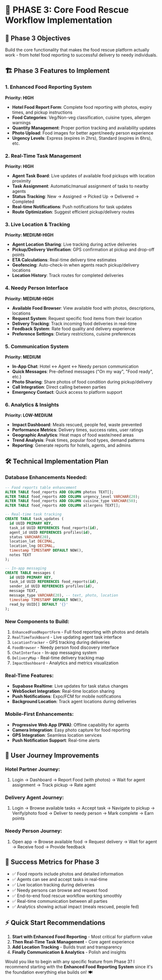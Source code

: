 # 🚀 PHASE 3: Core Food Rescue Workflow Implementation

## 🎯 **Phase 3 Objectives**
Build the core functionality that makes the food rescue platform actually work - from hotel food reporting to successful delivery to needy individuals.

## 🏗️ **Phase 3 Features to Implement**

### 1. **Enhanced Food Reporting System** 
**Priority: HIGH**
- **Hotel Food Report Form**: Complete food reporting with photos, expiry times, and pickup instructions
- **Food Categories**: Veg/Non-veg classification, cuisine types, allergen warnings
- **Quantity Management**: Proper portion tracking and availability updates
- **Photo Upload**: Food images for better agent/needy person experience
- **Urgency Levels**: Express (expires in 2hrs), Standard (expires in 6hrs), etc.

### 2. **Real-Time Task Management**
**Priority: HIGH**
- **Agent Task Board**: Live updates of available food pickups with location proximity
- **Task Assignment**: Automatic/manual assignment of tasks to nearby agents  
- **Status Tracking**: New → Assigned → Picked Up → Delivered → Completed
- **Real-time Notifications**: Push notifications for task updates
- **Route Optimization**: Suggest efficient pickup/delivery routes

### 3. **Live Location & Tracking**
**Priority: MEDIUM-HIGH**
- **Agent Location Sharing**: Live tracking during active deliveries
- **Pickup/Delivery Verification**: GPS confirmation at pickup and drop-off points
- **ETA Calculations**: Real-time delivery time estimates
- **Geofencing**: Auto-check-in when agents reach pickup/delivery locations
- **Location History**: Track routes for completed deliveries

### 4. **Needy Person Interface**
**Priority: MEDIUM-HIGH** 
- **Available Food Browser**: View available food with photos, descriptions, locations
- **Request System**: Request specific food items from their location
- **Delivery Tracking**: Track incoming food deliveries in real-time  
- **Feedback System**: Rate food quality and delivery experience
- **Preference Settings**: Dietary restrictions, cuisine preferences

### 5. **Communication System**
**Priority: MEDIUM**
- **In-App Chat**: Hotel ↔ Agent ↔ Needy person communication
- **Quick Messages**: Pre-defined messages ("On my way", "Food ready", etc.)
- **Photo Sharing**: Share photos of food condition during pickup/delivery
- **Call Integration**: Direct calling between parties
- **Emergency Contact**: Quick access to platform support

### 6. **Analytics & Insights**
**Priority: LOW-MEDIUM**
- **Impact Dashboard**: Meals rescued, people fed, waste prevented
- **Performance Metrics**: Delivery times, success rates, user ratings
- **Geographic Analytics**: Heat maps of food waste/need areas
- **Trend Analysis**: Peak times, popular food types, demand patterns
- **Reporting**: Generate reports for hotels, agents, and admins

## 🛠️ **Technical Implementation Plan**

### **Database Enhancements Needed:**
```sql
-- Food reports table enhancement
ALTER TABLE food_reports ADD COLUMN photos TEXT[];
ALTER TABLE food_reports ADD COLUMN urgency_level VARCHAR(20);
ALTER TABLE food_reports ADD COLUMN cuisine_type VARCHAR(50);
ALTER TABLE food_reports ADD COLUMN allergens TEXT[];

-- Real-time task tracking
CREATE TABLE task_updates (
  id UUID PRIMARY KEY,
  task_id UUID REFERENCES food_reports(id),
  agent_id UUID REFERENCES profiles(id),
  status VARCHAR(20),
  location_lat DECIMAL,
  location_lng DECIMAL,
  timestamp TIMESTAMP DEFAULT NOW(),
  notes TEXT
);

-- In-app messaging
CREATE TABLE messages (
  id UUID PRIMARY KEY,
  task_id UUID REFERENCES food_reports(id),
  sender_id UUID REFERENCES profiles(id),
  message TEXT,
  message_type VARCHAR(20), -- text, photo, location
  timestamp TIMESTAMP DEFAULT NOW(),
  read_by UUID[] DEFAULT '{}'
);
```

### **New Components to Build:**
1. `EnhancedFoodReportForm` - Full food reporting with photos and details
2. `RealTimeTaskBoard` - Live updating agent task interface  
3. `LocationTracker` - GPS tracking during deliveries
4. `FoodBrowser` - Needy person food discovery interface
5. `ChatInterface` - In-app messaging system
6. `DeliveryMap` - Real-time delivery tracking map
7. `ImpactDashboard` - Analytics and metrics visualization

### **Real-Time Features:**
- **Supabase Realtime**: Live updates for task status changes
- **WebSocket Integration**: Real-time location sharing
- **Push Notifications**: Expo/FCM for mobile notifications
- **Background Location**: Track agent locations during deliveries

### **Mobile-First Enhancements:**
- **Progressive Web App (PWA)**: Offline capability for agents
- **Camera Integration**: Easy photo capture for food reporting
- **GPS Integration**: Seamless location services
- **Push Notification Support**: Real-time alerts

## 📱 **User Journey Improvements**

### **Hotel Partner Journey:**
1. Login → Dashboard → Report Food (with photos) → Wait for agent assignment → Track pickup → Rate agent

### **Delivery Agent Journey:**  
1. Login → Browse available tasks → Accept task → Navigate to pickup → Verify/photo food → Deliver to needy person → Mark complete → Earn points

### **Needy Person Journey:**
1. Open app → Browse available food → Request delivery → Wait for agent → Receive food → Provide feedback

## 🎯 **Success Metrics for Phase 3**
- ✅ Food reports include photos and detailed information
- ✅ Agents can see and accept tasks in real-time  
- ✅ Live location tracking during deliveries
- ✅ Needy persons can browse and request food
- ✅ End-to-end food rescue workflow working smoothly
- ✅ Real-time communication between all parties
- ✅ Analytics showing actual impact (meals rescued, people fed)

## ⚡ **Quick Start Recommendations**
1. **Start with Enhanced Food Reporting** - Most critical for platform value
2. **Then Real-Time Task Management** - Core agent experience  
3. **Add Location Tracking** - Builds trust and transparency
4. **Finally Communication & Analytics** - Polish and insights

Would you like to begin with any specific feature from Phase 3? I recommend starting with the **Enhanced Food Reporting System** since it's the foundation everything else builds on! 🍽️